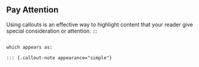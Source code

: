 ## Pay Attention
Using callouts is an effective way to highlight content that your reader give special consideration or attention.
:::
```

which appears as:

::: {.callout-note appearance="simple"}
